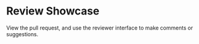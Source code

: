 # Review Showcase

View the pull request, and use the reviewer interface to make comments or
suggestions.
